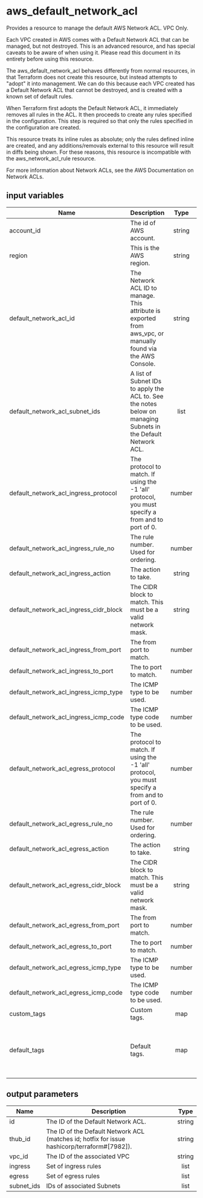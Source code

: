 # aws_default_network_acl

Provides a resource to manage the default AWS Network ACL. VPC Only.

Each VPC created in AWS comes with a Default Network ACL that can be managed, but not destroyed. This is an advanced resource, and has special caveats to be aware of when using it. Please read this document in its entirety before using this resource.

The aws_default_network_acl behaves differently from normal resources, in that Terraform does not create this resource, but instead attempts to "adopt" it into management. We can do this because each VPC created has a Default Network ACL that cannot be destroyed, and is created with a known set of default rules.

When Terraform first adopts the Default Network ACL, it immediately removes all rules in the ACL. It then proceeds to create any rules specified in the configuration. This step is required so that only the rules specified in the configuration are created.

This resource treats its inline rules as absolute; only the rules defined inline are created, and any additions/removals external to this resource will result in diffs being shown. For these reasons, this resource is incompatible with the aws_network_acl_rule resource.

For more information about Network ACLs, see the AWS Documentation on Network ACLs.

## input variables

| Name | Description | Type | Default | Required |
|------|-------------|:----:|:-----:|:-----:|
|account_id|The id of AWS account.|string||Yes|
|region|This is the AWS region.|string|us-east-1|Yes|
|default_network_acl_id|The Network ACL ID to manage. This attribute is exported from aws_vpc, or manually found via the AWS Console.|string||Yes|
|default_network_acl_subnet_ids|A list of Subnet IDs to apply the ACL to. See the notes below on managing Subnets in the Default Network ACL.|list||Yes|
|default_network_acl_ingress_protocol|The protocol to match. If using the -1 'all' protocol, you must specify a from and to port of 0.|number|-1|No|
|default_network_acl_ingress_rule_no|The rule number. Used for ordering.|number|100|No|
|default_network_acl_ingress_action|The action to take.|string|allow|No|
|default_network_acl_ingress_cidr_block|The CIDR block to match. This must be a valid network mask.|string|0.0.0.0/0|No|
|default_network_acl_ingress_from_port|The from port to match.|number|0|No|
|default_network_acl_ingress_to_port|The to port to match.|number|0|No|
|default_network_acl_ingress_icmp_type|The ICMP type to be used.|number|0|No|
|default_network_acl_ingress_icmp_code|The ICMP type code to be used.|number|0|No|
|default_network_acl_egress_protocol|The protocol to match. If using the -1 'all' protocol, you must specify a from and to port of 0.|number|-1|No|
|default_network_acl_egress_rule_no|The rule number. Used for ordering.|number|100|No|
|default_network_acl_egress_action|The action to take.|string|allow|No|
|default_network_acl_egress_cidr_block|The CIDR block to match. This must be a valid network mask.|string|0.0.0.0/0|No|
|default_network_acl_egress_from_port|The from port to match.|number|0|No|
|default_network_acl_egress_to_port|The to port to match.|number|0|No|
|default_network_acl_egress_icmp_type|The ICMP type to be used.|number|0|No|
|default_network_acl_egress_icmp_code|The ICMP type code to be used.|number|0|No|
|custom_tags|Custom tags.|map||No|
|default_tags|Default tags.|map|{"ThubName"= "{{ name }}","ThubCode"= "{{ code }}","ThubEnv"= "default","Description" = "Managed by TerraHub"}|No|

## output parameters

| Name | Description | Type |
|------|-------------|:----:|
|id|The ID of the Default Network ACL.|string|
|thub_id|The ID of the Default Network ACL (matches id; hotfix for issue hashicorp/terraform#[7982]).|string|
|vpc_id|The ID of the associated VPC|string|
|ingress|Set of ingress rules|list|
|egress|Set of egress rules|list|
|subnet_ids|IDs of associated Subnets|list|